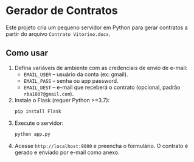 # Gerador de Contratos

Este projeto cria um pequeno servidor em Python para gerar contratos a partir do arquivo `Contrato Vitorino.docx`.

## Como usar

1. Defina variáveis de ambiente com as credenciais de envio de e-mail:
   - `EMAIL_USER` – usuário da conta (ex: gmail).
   - `EMAIL_PASS` – senha ou app password.
   - `EMAIL_DEST` – e-mail que receberá o contrato (opcional, padrão `rba1807@gmail.com`).
2. Instale o Flask (requer Python >=3.7):
   ```bash
   pip install Flask
   ```
3. Execute o servidor:
   ```bash
   python app.py
   ```
4. Acesse `http://localhost:8000` e preencha o formulário. O contrato é gerado e enviado por e-mail como anexo.

